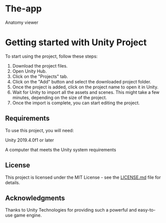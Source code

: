 # The-app
Anatomy viewer

# Getting started with Unity Project

To start using the project, follow these steps:

1. Download the project files.
2. Open Unity Hub.
3. Click on the "Projects" tab.
4. Click on the "Add" button and select the downloaded project folder.
5. Once the project is added, click on the project name to open it in Unity.
6. Wait for Unity to import all the assets and scenes. This might take a few minutes, depending on the size of the project.
7. Once the import is complete, you can start editing the project.

## Requirements
To use this project, you will need:

Unity 2019.4.0f1 or later

A computer that meets the Unity system requirements

## License
This project is licensed under the MIT License - see the [LICENSE.md](https://github.com/Unity-Technologies/FPSSample/blob/master/LICENSE.md) file for details.

## Acknowledgments
Thanks to Unity Technologies for providing such a powerful and easy-to-use game engine.
